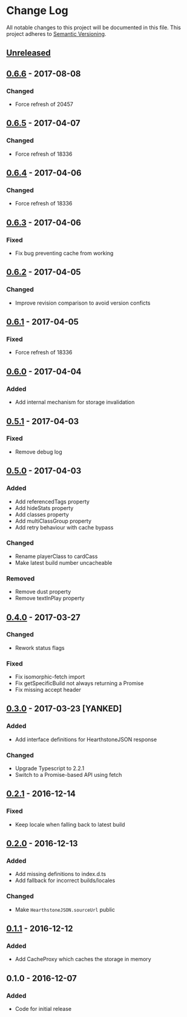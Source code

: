 # Change Log
All notable changes to this project will be documented in this file.
This project adheres to [Semantic Versioning](http://semver.org/).

## [Unreleased]

## [0.6.6] - 2017-08-08
### Changed
- Force refresh of 20457

## [0.6.5] - 2017-04-07
### Changed
- Force refresh of 18336

## [0.6.4] - 2017-04-06
### Changed
- Force refresh of 18336

## [0.6.3] - 2017-04-06
### Fixed
- Fix bug preventing cache from working

## [0.6.2] - 2017-04-05
### Changed
- Improve revision comparison to avoid version conficts

## [0.6.1] - 2017-04-05
### Fixed
- Force refresh of 18336

## [0.6.0] - 2017-04-04
### Added
- Add internal mechanism for storage invalidation

## [0.5.1] - 2017-04-03
### Fixed
- Remove debug log

## [0.5.0] - 2017-04-03
### Added
- Add referencedTags property
- Add hideStats property
- Add classes property
- Add multiClassGroup property
- Add retry behaviour with cache bypass

### Changed
- Rename playerClass to cardCass
- Make latest build number uncacheable

### Removed
- Remove dust property
- Remove textInPlay property

## [0.4.0] - 2017-03-27
### Changed
- Rework status flags

### Fixed
- Fix isomorphic-fetch import
- Fix getSpecificBuild not always returning a Promise
- Fix missing accept header

## [0.3.0] - 2017-03-23 [YANKED]
### Added
- Add interface definitions for HearthstoneJSON response

### Changed
- Upgrade Typescript to 2.2.1
- Switch to a Promise-based API using fetch

## [0.2.1] - 2016-12-14
### Fixed
- Keep locale when falling back to latest build

## [0.2.0] - 2016-12-13
### Added
- Add missing definitions to index.d.ts
- Add fallback for incorrect builds/locales

### Changed
- Make `HearthstoneJSON.sourceUrl` public

## [0.1.1] - 2016-12-12
### Added
- Add CacheProxy which caches the storage in memory

## 0.1.0 - 2016-12-07
### Added
- Code for initial release

[Unreleased]: https://github.com/HearthSim/npm-hearthstonejson/compare/0.6.6...HEAD
[0.6.6]: https://github.com/HearthSim/npm-hearthstonejson/compare/0.6.5...0.6.6
[0.6.5]: https://github.com/HearthSim/npm-hearthstonejson/compare/0.6.4...0.6.5
[0.6.4]: https://github.com/HearthSim/npm-hearthstonejson/compare/0.6.3...0.6.4
[0.6.3]: https://github.com/HearthSim/npm-hearthstonejson/compare/0.6.2...0.6.3
[0.6.2]: https://github.com/HearthSim/npm-hearthstonejson/compare/0.6.1...0.6.2
[0.6.1]: https://github.com/HearthSim/npm-hearthstonejson/compare/0.6.0...0.6.1
[0.6.0]: https://github.com/HearthSim/npm-hearthstonejson/compare/0.5.1...0.6.0
[0.5.1]: https://github.com/HearthSim/npm-hearthstonejson/compare/0.5.0...0.5.1
[0.5.0]: https://github.com/HearthSim/npm-hearthstonejson/compare/0.4.0...0.5.0
[0.4.0]: https://github.com/HearthSim/npm-hearthstonejson/compare/0.3.0...0.4.0
[0.3.0]: https://github.com/HearthSim/npm-hearthstonejson/compare/0.2.1...0.3.0
[0.2.1]: https://github.com/HearthSim/npm-hearthstonejson/compare/0.2.0...0.2.1
[0.2.0]: https://github.com/HearthSim/npm-hearthstonejson/compare/0.1.1...0.2.0
[0.1.1]: https://github.com/HearthSim/npm-hearthstonejson/compare/0.1.0...0.1.1
